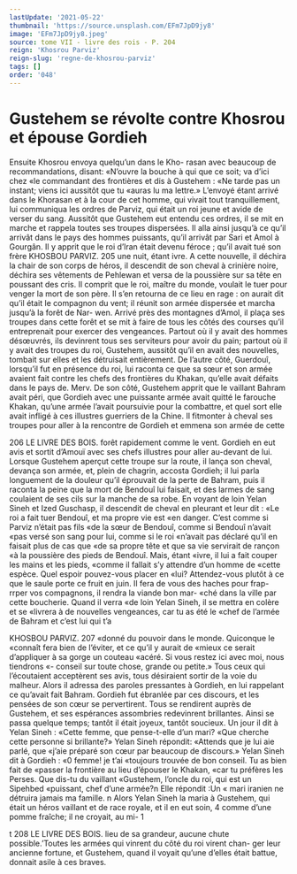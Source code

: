 ```yaml
---
lastUpdate: '2021-05-22'
thumbnail: 'https://source.unsplash.com/EFm7JpD9jy8'
image: 'EFm7JpD9jy8.jpeg'
source: tome VII - livre des rois - P. 204
reign: 'Khosrou Parviz'
reign-slug: 'regne-de-khosrou-parviz'
tags: []
order: '048'
---
```


# Gustehem se révolte contre Khosrou et épouse Gordieh

Ensuite Khosrou envoya quelqu’un dans le Kho-
rasan avec beaucoup de recommandations, disant: «N’ouvre la bouche à qui que ce soit; va d’ici chez
«le commandant des frontières et dis à Gustehem :
«Ne tarde pas un instant; viens ici aussitôt que tu «auras lu ma lettre.» L’envoyé étant arrivé dans le
Khorasan et à la cour de cet homme, qui vivait tout tranquillement, lui communiqua les ordres de Parviz, qui était un roi jeune et avide de verser du sang.
Aussitôt que Gustehem eut entendu ces ordres,
il se mit en marche et rappela toutes ses troupes dispersées. Il alla ainsi jusqu’à ce qu’il arrivât dans
le pays des hommes puissants, qu’il arrivât par
Sari et Amol à Gourgân. Il y apprit que le roi d’lran était devenu féroce ; qu’il avait tué son frère
KHOSBOU PARVIZ. 205 une nuit, étant ivre. A cette nouvelle, il déchira la
chair de son corps de héros, il descendit de son cheval à crinière noire, déchira ses vêtements de Pehlewan et versa de la poussière sur sa tête en poussant des cris. Il comprit que le roi, maître du monde, voulait le tuer pour venger la mort de son père. Il s’en retourna de ce lieu en rage : on aurait
dit qu’il était le compagnon du vent; il réunit son armée dispersée et marcha jusqu’à la forêt de Nar- wen. Arrivé près des montagnes d’Amol, il plaça ses
troupes dans cette forêt et se mit à faire de tous les côtés des courses qu’il entreprenait pour exercer des
vengeances. Partout où il y avait des hommes
désœuvrés, ils devinrent tous ses serviteurs pour
avoir du pain; partout où il y avait des troupes du
roi, Gustehem, aussitôt qu’il en avait des nouvelles,
tombait sur elles et les détruisait entièrement. De l’autre côté, Guerdouî, lorsqu’il fut en présence du
roi, lui raconta ce que sa sœur et son armée avaient
fait contre les chefs des frontières du Khakan, qu’elle avait défaits dans le pays de. Merv. De son
côté, Gustehem apprit que le vaillant Bahram avait péri, que Gordieh avec une puissante armée avait quitté le farouche Khakan, qu’une armée l’avait
poursuivie pour la combattre, et quel sort elle avait
infligé à ces illustres guerriers de la Chine.
Il fitmonter à cheval ses troupes pour aller à la rencontre de Gordieh et emmena son armée de cette

206 LE LIVRE DES BOIS.
forêt rapidement comme le vent. Gordieh en eut avis et sortit d’Amouï avec ses chefs illustres pour aller au-devant de lui. Lorsque Gustehem aperçut cette troupe sur la route, il lança son cheval, devança son armée, et, plein de chagrin, accosta Gordieh; il lui parla longuement de la douleur qu’il éprouvait
de la perte de Bahram, puis il raconta la peine que la mort de Bendouî lui faisait, et des larmes de sang coulaient de ses cils sur la manche de sa robe. En voyant de loin Yelan Sineh et Ized Guschasp, il descendit de cheval en pleurant et leur dit :
«Le roi a fait tuer Bendouî, et ma propre vie est «en danger. C’est comme si Parviz n’était pas fils
«de la sœur de Bendouî, comme si Bendouî n’avait
«pas versé son sang pour lui, comme si le roi «n’avait pas déclaré qu’il en faisait plus de cas que
«de sa propre tête et que sa vie servirait de rançon
«à la poussière des pieds de Bendouî. Mais, étant
«ivre, il lui a fait couper les mains et les pieds, «comme il fallait s’y attendre d’un homme de
«cette espèce. Quel espoir pouvez-vous placer en «lui? Attendez-vous plutôt à ce que le saule porte
ce fruit en juin. Il fera de vous des haches pour frap- rrper vos compagnons, il rendra la viande bon mar- «ché dans la ville par cette boucherie. Quand il verra
«de loin Yelan Sineh, il se mettra en colère et se
«livrera à de nouvelles vengeances, car tu as été le «chef de l’armée de Bahram et c’est lui qui t’a

KHOSBOU PARVIZ. 207 «donné du pouvoir dans le monde. Quiconque le
«connaît fera bien de l’éviter, et ce qu’il y aurait de «mieux ce serait d’appliquer à sa gorge un couteau «acéré. Si vous restez ici avec moi, nous tiendrons «- conseil sur toute chose, grande ou petite.»
Tous ceux qui l’écoutaient acceptèrent ses avis,
tous désiraient sortir de la voie du malheur. Alors il adressa des paroles pressantes à Gordieh, en lui rappelant ce qu’avait fait Bahram. Gordieh fut ébranlée par ces discours, et les pensées de son
cœur se pervertirent. Tous se rendirent auprès de Gustehem, et ses espérances assombries redevinrent brillantes. Ainsi se passa quelque temps; tantôt il était joyeux, tantôt soucieux. Un jour il dit à Yelan Sineh : «Cette femme, que pense-t-elle d’un mari? «Que cherche cette personne si brillante?» Yelan Sineh répondit: «Attends que je lui aie parlé, que «j’aie préparé son cœur par beaucoup de discours.»
Yelan Sineh dit à Gordieh : «0 femme! je t’ai «toujours trouvée de bon conseil. Tu as bien fait de «passer la frontière au lieu d’épouser le Khakan,
«car tu préfères les Perses. Que dis-tu du vaillant «Gustehem, l’oncle du roi, qui est un Sipehbed «puissant, chef d’une armée?n Elle répondit :Un
« mari iranien ne détruira jamais ma famille. n Alors Yelan Sineh la maria à Gustehem, qui était un héros vaillant et de race royale, et il en eut soin, 4 comme d’une pomme fraîche; il ne croyait, au mi-
1

t
208 LE LIVRE DES BOIS.
lieu de sa grandeur, aucune chute possible.’Toutes
les armées qui vinrent du côté du roi virent chan-
ger leur ancienne fortune, et Gustehem, quand il voyait qu’une d’elles était battue, donnait asile à
ces braves.
